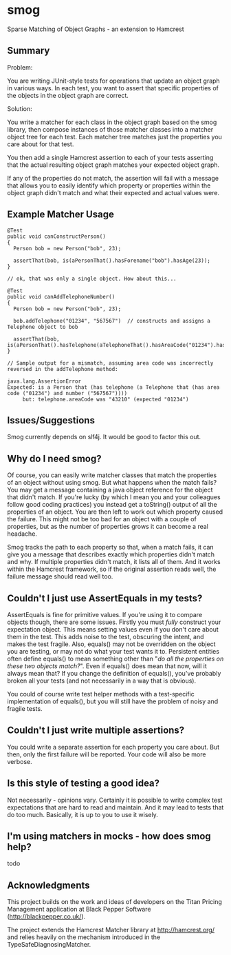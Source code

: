 # smog

Sparse Matching of Object Graphs - an extension to Hamcrest

## Summary

Problem:

You are writing JUnit-style tests for operations that update an object graph in various ways. In each test, you want to assert that specific properties of the objects in the object graph are correct.

Solution:

You write a matcher for each class in the object graph based on the smog library, then compose instances of those matcher classes into a matcher object tree for each test. Each matcher tree matches just the properties you care about for that test.

You then add a single Hamcrest assertion to each of your tests asserting that the actual resulting object graph matches your expected object graph.

If any of the properties do not match, the assertion will fail with a message that allows you to easily identify which property or properties within the object graph didn't match and what their expected and actual values were.

## Example Matcher Usage

```
@Test
public void canConstructPerson()
{
  Person bob = new Person("bob", 23);
  
  assertThat(bob, is(aPersonThat().hasForename("bob").hasAge(23));
}

// ok, that was only a single object. How about this...

@Test
public void canAddTelephoneNumber()
{
  Person bob = new Person("bob", 23);
  
  bob.addTelephone("01234", "567567")  // constructs and assigns a Telephone object to bob
  
  assertThat(bob, is(aPersonThat().hasTelephone(aTelephoneThat().hasAreaCode("01234").hasNumber("567567"))));
}

// Sample output for a mismatch, assuming area code was incorrectly reversed in the addTelephone method:

java.lang.AssertionError
Expected: is a Person that (has telephone (a Telephone that (has area code ("01234") and number ("567567"))))
     but: telephone.areaCode was "43210" (expected "01234")
```
## Issues/Suggestions

Smog currently depends on slf4j. It would be good to factor this out.

## Why do I need smog?

Of course, you can easily write matcher classes that match the properties of an object without using smog. But what happens when the match fails? You may get a message containing a java object reference for the object that didn't match. If you're lucky (by which I mean you and your colleagues follow good coding practices) you instead get a toString() output of all the properties of an object. You are then left to work out which property caused the failure. This might not be too bad for an object with a couple of properties, but as the number of properties grows it can become a real headache.

Smog tracks the path to each property so that, when a match fails, it can give you a message that describes exactly which properties didn't match and why. If multiple properties didn't match, it lists all of them. And it works within the Hamcrest framework, so if the original assertion reads well, the failure message should read well too.

## Couldn't I just use AssertEquals in my tests?

AssertEquals is fine for primitive values. If you're using it to compare objects though, there are some issues. Firstly you must _fully_ construct your expectation object. This means setting values even if you don't care about them in the test. This adds noise to the test, obscuring the intent, and makes the test fragile. Also, equals() may not be overridden on the object you are testing, or may not do what your test wants it to. Persistent entities often define equals() to mean something other than "_do all the properties on these two objects match?_". Even if equals() does mean that now, will it always mean that? If you change the definition of equals(), you've probably broken all your tests (and not necessarily in a way that is obvious).

You could of course write test helper methods with a test-specific implementation of equals(), but you will still have the problem of noisy and fragile tests.

## Couldn't I just write multiple assertions?

You could write a separate assertion for each property you care about. But then, only the first failure will be reported. Your code will also be more verbose.

## Is this style of testing a good idea?

Not necessarily - opinions vary. Certainly it is possible to write complex test expectations that are hard to read and maintain. And it may lead to tests that do too much. Basically, it is up to you to use it wisely.

## I'm using matchers in mocks - how does smog help?

todo

## Acknowledgments

This project builds on the work and ideas of developers on the Titan Pricing Management application at
Black Pepper Software (http://blackpepper.co.uk/).

The project extends the Hamcrest Matcher library at http://hamcrest.org/ and relies heavily on the mechanism introduced in the TypeSafeDiagnosingMatcher.



